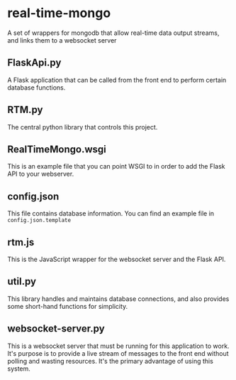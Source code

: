 # real-time-mongo
A set of wrappers for mongodb that allow real-time data output streams, and
links them to a websocket server

## FlaskApi.py
A Flask application that can be called from the front end to perform certain
database functions.

## RTM.py
The central python library that controls this project.

## RealTimeMongo.wsgi
This is an example file that you can point WSGI to in order to add the Flask
API to your webserver.

## config.json
This file contains database information. You can find an example file in
`config.json.template`

## rtm.js
This is the JavaScript wrapper for the websocket server and the Flask API.

## util.py
This library handles and maintains database connections, and also provides
some short-hand functions for simplicity.

## websocket-server.py
This is a websocket server that must be running for this application to work.
It's purpose is to provide a live stream of messages to the front end without
polling and wasting resources. It's the primary advantage of using this system.
